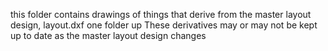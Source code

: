 this folder contains drawings of things that derive from the master layout design, layout.dxf one folder up
These derivatives may or may not be kept up to date as the master layout design changes

